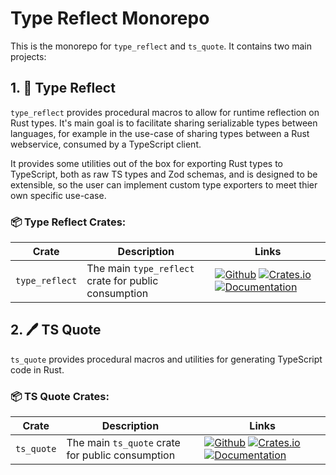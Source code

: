 # Type Reflect Monorepo

This is the monorepo for `type_reflect` and `ts_quote`.  It contains two main projects:

## 1. 🪩 Type Reflect

`type_reflect` provides procedural macros to allow for runtime reflection on Rust types.  It's main goal is to facilitate sharing serializable types between languages, for example in the use-case of sharing types between a Rust webservice, consumed by a TypeScript client.

It provides some utilities out of the box for exporting Rust types to TypeScript, both as raw TS types and Zod schemas, and is designed to be extensible, so the user can implement custom type exporters to meet thier own specific use-case.

### 📦 Type Reflect Crates:

| Crate    | Description | Links    |
|----------|-------------|----------|
| `type_reflect` | The main `type_reflect` crate for public consumption | [![Github](https://img.shields.io/badge/source?logo=github)](/tree/main/type_reflect) [![Crates.io](https://img.shields.io/crates/v/type_reflect.svg)](https://crates.io/crates/type_reflect) [![Documentation](https://docs.rs/type_reflect/badge.svg)](https://docs.rs/type_reflect) |

## 2. 🖊️ TS Quote

`ts_quote` provides procedural macros and utilities for generating TypeScript code in Rust.

### 📦 TS Quote Crates:

| Crate    | Description | Links    |
|----------|-------------|----------|
| `ts_quote` | The main `ts_quote` crate for public consumption | [![Github](https://img.shields.io/badge/source?logo=github)](/tree/main/ts_quote) [![Crates.io](https://img.shields.io/crates/v/ts_quote.svg)](https://crates.io/crates/ts_quote) [![Documentation](https://docs.rs/ts_quote/badge.svg)](https://docs.rs/ts_quote) |
